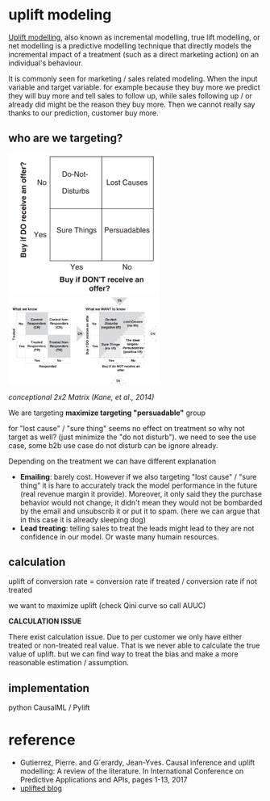 # uplift modeling

[Uplift modelling](https://en.wikipedia.org/wiki/Uplift_modelling),
 also known as incremental modelling, true lift modelling, 
or net modelling is a predictive modelling technique that directly models 
the incremental impact of a treatment (such as a direct marketing action) on an 
individual's behaviour.

It is commonly seen for marketing / sales related modeling. When the input 
variable and target variable. for example because they buy more we predict 
they will buy more and tell sales to follow up, while sales following up
/ or already did might be the reason they buy more. Then we cannot really 
say thanks to our prediction, customer buy more.

## who are we targeting?

<img src="../img/uplift_seg.png" width="300">
<img src="../img/uplift_targ.png" width="300">

*conceptional 2x2 Matrix (Kane, et al., 2014)*

We are targeting **maximize targeting "persuadable"** group 

for "lost cause" / "sure thing" seems no effect on treatment so why not target as well? 
(just minimize the "do not disturb"). we need to see the use case, some b2b use case
do not disturb can be ignore already.

Depending on the treatment we can have different explanation
* **Emailing**: barely cost. However if we also targeting "lost cause" / "sure thing" it is 
hare to accurately track the model performance in the future (real revenue margin it provide).
Moreover, it only said they the purchase behavior would not change, it didn't mean they
would not be bombarded by the email and unsubscrib it or put it to spam. (here we can argue that
in this case it is already sleeping dog)
* **Lead treating**: telling sales to treat the leads might lead to they are not confidence in
our model. Or waste many humain resources.

## calculation 

uplift of conversion rate = conversion rate if treated / conversion rate if not treated

we want to maximize uplift (check Qini curve so call AUUC)

**CALCULATION ISSUE**

There exist calculation issue. Due to per customer we only have either treated or non-treated
real value. That is we never able to calculate the true value of uplift. but we can find
way to treat the bias and make a more reasonable estimation / assumption.

## implementation

python CausalML / Pylift



# reference

* Gutierrez, Pierre. and G´erardy, Jean-Yves. Causal inference and uplift modelling: A review of the literature. In International Conference on Predictive Applications and APIs, pages 1-13, 2017
* [uplifted blog](https://humboldt-wi.github.io/blog/research/theses/uplift_modeling_blogpost/)

